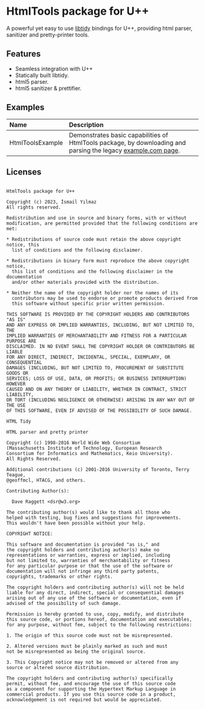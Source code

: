 # HtmlTools package for U++

A powerful yet easy to use [libtidy](https://github.com/htacg/tidy-html5) bindings for U++, providing html parser, sanitizer and pretty-printer tools. 

## Features
- Seamless integration with U++
- Statically built libtidy.
- html5 parser.
- html5 sanitizer & prettifier.

## Examples

|**Name**            | **Description**                                                                   |
|:---                |:---                                                                               |
| HtmlToolsExample  | Demonstrates basic capabilities of HtmlTools package, by downloading and parsing the legacy [example.com page](www.example.com).    |


## Licenses
```

HtmlTools package for U++

Copyright (c) 2023, İsmail Yılmaz
All rights reserved.

Redistribution and use in source and binary forms, with or without
modification, are permitted provided that the following conditions are met:

* Redistributions of source code must retain the above copyright notice, this
  list of conditions and the following disclaimer.

* Redistributions in binary form must reproduce the above copyright notice,
  this list of conditions and the following disclaimer in the documentation
  and/or other materials provided with the distribution.

* Neither the name of the copyright holder nor the names of its
  contributors may be used to endorse or promote products derived from
  this software without specific prior written permission.

THIS SOFTWARE IS PROVIDED BY THE COPYRIGHT HOLDERS AND CONTRIBUTORS "AS IS"
AND ANY EXPRESS OR IMPLIED WARRANTIES, INCLUDING, BUT NOT LIMITED TO, THE
IMPLIED WARRANTIES OF MERCHANTABILITY AND FITNESS FOR A PARTICULAR PURPOSE ARE
DISCLAIMED. IN NO EVENT SHALL THE COPYRIGHT HOLDER OR CONTRIBUTORS BE LIABLE
FOR ANY DIRECT, INDIRECT, INCIDENTAL, SPECIAL, EXEMPLARY, OR CONSEQUENTIAL
DAMAGES (INCLUDING, BUT NOT LIMITED TO, PROCUREMENT OF SUBSTITUTE GOODS OR
SERVICES; LOSS OF USE, DATA, OR PROFITS; OR BUSINESS INTERRUPTION) HOWEVER
CAUSED AND ON ANY THEORY OF LIABILITY, WHETHER IN CONTRACT, STRICT LIABILITY,
OR TORT (INCLUDING NEGLIGENCE OR OTHERWISE) ARISING IN ANY WAY OUT OF THE USE
OF THIS SOFTWARE, EVEN IF ADVISED OF THE POSSIBILITY OF SUCH DAMAGE.
```

```
HTML Tidy

HTML parser and pretty printer

Copyright (c) 1998-2016 World Wide Web Consortium
(Massachusetts Institute of Technology, European Research 
Consortium for Informatics and Mathematics, Keio University).
All Rights Reserved.

Additional contributions (c) 2001-2016 University of Toronto, Terry Teague, 
@geoffmcl, HTACG, and others.

Contributing Author(s):

  Dave Raggett <dsr@w3.org>

The contributing author(s) would like to thank all those who
helped with testing, bug fixes and suggestions for improvements. 
This wouldn't have been possible without your help.

COPYRIGHT NOTICE:

This software and documentation is provided "as is," and
the copyright holders and contributing author(s) make no
representations or warranties, express or implied, including
but not limited to, warranties of merchantability or fitness
for any particular purpose or that the use of the software or
documentation will not infringe any third party patents,
copyrights, trademarks or other rights. 

The copyright holders and contributing author(s) will not be held
liable for any direct, indirect, special or consequential damages
arising out of any use of the software or documentation, even if
advised of the possibility of such damage.

Permission is hereby granted to use, copy, modify, and distribute
this source code, or portions hereof, documentation and executables,
for any purpose, without fee, subject to the following restrictions:

1. The origin of this source code must not be misrepresented.

2. Altered versions must be plainly marked as such and must
not be misrepresented as being the original source.

3. This Copyright notice may not be removed or altered from any
source or altered source distribution.

The copyright holders and contributing author(s) specifically
permit, without fee, and encourage the use of this source code
as a component for supporting the Hypertext Markup Language in
commercial products. If you use this source code in a product,
acknowledgement is not required but would be appreciated.
```
